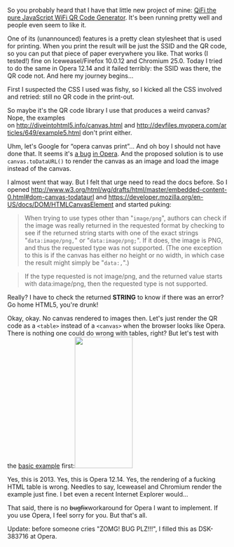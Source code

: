 <html><body><p>So you probably heard that I have that little new project of mine: <a href="https://qifi.org">QiFi the pure JavaScript WiFi QR Code Generator</a>. It's been running pretty well and people even seem to like it.

One of its (unannounced) features is a pretty clean stylesheet that is used for printing. When you print the result will be just the SSID and the QR code, so you can put that piece of paper everywhere you like. That works (I tested!) fine on Iceweasel/Firefox 10.0.12 and Chromium 25.0. Today I tried to do the same in Opera 12.14 and it failed terribly: the SSID was there, the QR code not. And here my journey begins...

First I suspected the CSS I used was fishy, so I kicked all the CSS involved and retried: still no QR code in the print-out.

So maybe it's the QR code library I use that produces a weird canvas? Nope, the examples on <a href="http://diveintohtml5.info/canvas.html">http://diveintohtml5.info/canvas.html</a> and <a href="http://devfiles.myopera.com/articles/649/example5.html">http://devfiles.myopera.com/articles/649/example5.html</a> don't print either.

Uhm, let's Google for “opera canvas print”... And oh boy I should not have done that. It seems it's <a href="http://stackoverflow.com/questions/5217377/print-out-of-a-html5-canvas">a bug</a> <a href="http://stackoverflow.com/questions/8031016/printing-the-contents-of-the-canvas-tag">in Opera</a>. And the proposed solution is to use <code>canvas.toDataURL()</code> to render the canvas as an image and load the image instead of the canvas.

I almost went that way. But I felt that urge need to read the docs before. So I opened <a href="http://www.w3.org/html/wg/drafts/html/master/embedded-content-0.html#dom-canvas-todataurl">http://www.w3.org/html/wg/drafts/html/master/embedded-content-0.html#dom-canvas-todataurl</a> and <a href="https://developer.mozilla.org/en-US/docs/DOM/HTMLCanvasElement">https://developer.mozilla.org/en-US/docs/DOM/HTMLCanvasElement</a> and started puking:

</p><blockquote>When trying to use types other than "<code>image/png</code>", authors can check if the image was really returned in the requested format by checking to see if the returned string starts with one of the exact strings "<code title="">data:image/png,</code>" or "<code title="">data:image/png;</code>". If it does, the image is PNG, and thus the requested type was not supported. (The one exception to this is if the canvas has either no height or no width, in which case the result might simply be "<code title="">data:,</code>".)</blockquote>

<blockquote>If the type requested is not image/png, and the returned value starts with data:image/png, then the requested type is not supported.</blockquote>

Really? I have to check the returned <strong>STRING</strong> to know if there was an error? Go home HTML5, you're drunk!

Okay, okay. No canvas rendered to images then. Let's just render the QR code as a <code>&lt;table&gt;</code> instead of a <code>&lt;canvas&gt;</code> when the browser looks like Opera. There is nothing one could do wrong with tables, right? But let's test with the <a href="http://jeromeetienne.github.com/jquery-qrcode/examples/basic.html">basic example</a> first:<a href="/wp-content/uploads/2013/03/opera-qrcode.png"><img class="aligncenter size-medium wp-image-1123" title="opera-qrcode" src="/wp-content/uploads/2013/03/opera-qrcode-132x300.png" alt="" width="132" height="300"></a>

Yes, this is 2013. Yes, this is Opera 12.14. Yes, the rendering of a fucking HTML table is wrong. Needles to say, Iceweasel and Chromium render the example just fine. I bet even a recent Internet Explorer would...

That said, there is no <del>bugfix</del>workaround for Opera I want to implement. If you use Opera, I feel sorry for you. But that's all.

Update: before someone cries "ZOMG! BUG PLZ!!!", I filled this as DSK-383716 at Opera.</body></html>